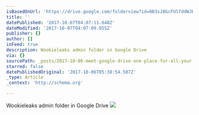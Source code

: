 ```yaml
---
isBasedOnUrl: 'https://drive.google.com/folderview?id=0B3sJ8GcFUlfddWJHV1NQdm1Rbk0'
title: ''
datePublished: '2017-10-07T04:07:11.648Z'
dateModified: '2017-10-07T04:07:09.055Z'
publisher: {}
author: []
inFeed: true
description: Wookieleaks admin folder in Google Drive
via: {}
sourcePath: _posts/2017-10-06-meet-google-drive-one-place-for-all-your-files.md
starred: false
datePublishedOriginal: '2017-10-06T05:38:54.507Z'
_type: Article
_context: 'http://schema.org'

---
```

Wookieleaks admin folder in Google Drive
![](https://the-grid-user-content.s3-us-west-2.amazonaws.com/a22947be-92d3-4251-bcae-7619041f73b9.jpg)